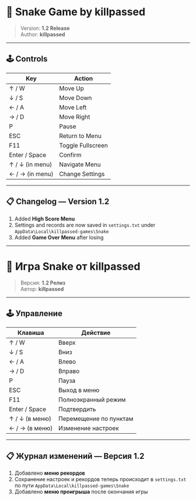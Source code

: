 # 🐍 Snake Game by killpassed

> Version: **1.2 Release**  
> Author: **killpassed**

---

## 🕹️ Controls

| Key | Action |
|------|--------|
| ↑ / W | Move Up |
| ↓ / S | Move Down |
| ← / A | Move Left |
| → / D | Move Right |
| P | Pause |
| ESC | Return to Menu |
| F11 | Toggle Fullscreen |
| Enter / Space | Confirm |
| ↑ / ↓ (in menu) | Navigate Menu |
| ← / → (in menu) | Change Settings |

---

## 📋 Changelog — Version 1.2

1. Added **High Score Menu**  
2. Settings and records are now saved in `settings.txt` under `AppData\Local\killpassed-games\Snake`  
3. Added **Game Over Menu** after losing  

---

# 🐍 Игра Snake от killpassed

> Версия: **1.2 Релиз**  
> Автор: **killpassed**

---

## 🕹️ Управление

| Клавиша | Действие |
|----------|-----------|
| ↑ / W | Вверх |
| ↓ / S | Вниз |
| ← / A | Влево |
| → / D | Вправо |
| P | Пауза |
| ESC | Выход в меню |
| F11 | Полноэкранный режим |
| Enter / Space | Подтвердить |
| ↑ / ↓ (в меню) | Перемещение по пунктам |
| ← / → (в меню) | Изменение настроек |

---

## 📋 Журнал изменений — Версия 1.2

1. Добавлено **меню рекордов**  
2. Сохранение настроек и рекордов теперь происходит в `settings.txt` по пути `AppData\Local\killpassed-games\Snake`  
3. Добавлено **меню проигрыша** после окончания игры  
